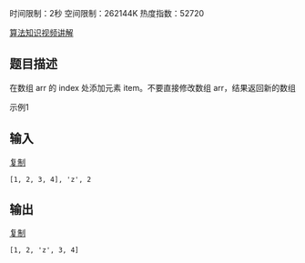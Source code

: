 时间限制：2秒 空间限制：262144K 热度指数：52720

[ 算法知识视频讲解](https://www.nowcoder.com/courses/semester/2018algorithm-higher)

## 题目描述

在数组 arr 的 index 处添加元素 item。不要直接修改数组 arr，结果返回新的数组

示例1

## 输入

[复制](javascript:void(0);)

```
[1, 2, 3, 4], 'z', 2
```

## 输出

[复制](javascript:void(0);)

```
[1, 2, 'z', 3, 4]
```